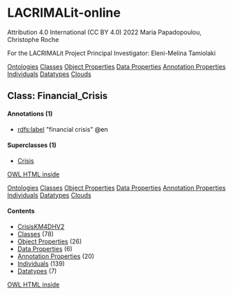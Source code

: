 # LACRIMALit-online
 
Attribution 4.0 International (CC BY 4.0) 2022 Maria Papadopoulou, Christophe Roche

For the LACRIMALit Project 
Principal Investigator: Eleni-Melina Tamiolaki


<!DOCTYPE html">
<html>
<head>

<meta http-equiv='content-type' content='text/html;charset=UTF-8'>
<link rel='stylesheet' href='../css/default.css' type='text/css' />
</head>

<body>

<div id='tabs'>
<a href='../ontologies/index.html' class='' >Ontologies</a>
<a href='index.html' class='' >Classes</a>
<a href='../objectproperties/index.html' class='' >Object Properties</a>
<a href='../dataproperties/index.html' class='' >Data Properties</a>
<a href='../annotationproperties/index.html' class='' >Annotation Properties</a>
<a href='../individuals/index.html' class='' >Individuals</a>
<a href='../datatypes/index.html' class='' >Datatypes</a>
<a href='../cloud/' class='' >Clouds</a>
</div> <!-- tabs -->


<div class='summary'><h2>Class: Financial_Crisis</h2>

<div id='annotations_(1)'>
<h4>Annotations (1)</h4>
<div class='codebox'>
<ul>
<li class="asserted"><a href="../annotationproperties/label___653429740.html" class='Annotation Property' title="http://www.w3.org/2000/01/rdf-schema#label">rdfs:label</a> <span class='literal'>"financial crisis"</span> <span style='color: black;'>@en</span></li>
</ul>
</div>
</div><!-- annotations (1) -->


<div id='superclasses_(1)'>
<h4>Superclasses (1)</h4>
<div class='codebox'>
<ul>
<li class="asserted"><a href="Crisis___1836361262.html" class='Class' title="http://ontologia.fr/OTB/CrisisKM4DHV2#Crisis">Crisis</a></li>
</ul>
</div>
</div><!-- superclasses (1) -->

</div> <!-- summary -->
<p class='footer'>
<a href='http://code.google.com/p/ontology-browser/' target='_blank'>OWL HTML inside</a>
</p>
</body>
</html>
<!DOCTYPE html PUBLIC "-//W3C//DTD XHTML 1.0 Transitional//EN" "http://www.w3.org/TR/xhtml1/DTD/xhtml1-transitional.dtd">
<html>
<head>
<title>Ontology Browser</title>
<meta http-equiv='content-type' content='text/html;charset=UTF-8'>
<link rel='stylesheet' href='css/default.css' type='text/css' />
</head>

<body>

<div id='tabs'>
<a href='ontologies/index.html' class='' >Ontologies</a>
<a href='classes/index.html' class='' >Classes</a>
<a href='objectproperties/index.html' class='' >Object Properties</a>
<a href='dataproperties/index.html' class='' >Data Properties</a>
<a href='annotationproperties/index.html' class='' >Annotation Properties</a>
<a href='individuals/index.html' class='' >Individuals</a>
<a href='datatypes/index.html' class='' >Datatypes</a>
<a href='cloud/' class='' >Clouds</a>
</div> <!-- tabs -->



<div id='contents'>
<h4>Contents</h4>
<div class='codebox'>
<ul>
<li>
<a href='ontologies/CrisisKM4DHV2___1079611238.html' >CrisisKM4DHV2</a></li>
<li>
<a href='classes/index.html' >Classes</a> (78)
</li>
<li>
<a href='objectproperties/index.html' >Object Properties</a> (26)
</li>
<li>
<a href='dataproperties/index.html' >Data Properties</a> (6)
</li>
<li>
<a href='annotationproperties/index.html' >Annotation Properties</a> (20)
</li>
<li>
<a href='individuals/index.html' >Individuals</a> (139)
</li>
<li>
<a href='datatypes/index.html' >Datatypes</a> (7)
</li>
</ul>
</div>
</div><!-- contents -->


<p class='footer'>
<a href='http://code.google.com/p/ontology-browser/' target='_blank'>OWL HTML inside</a>
</p>
</body>
</html>
